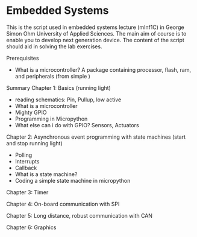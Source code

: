 # Embedded Systems

This is the script used in embedded systems lecture (mInf1C) in George Simon Ohm University of Applied Sciences. The main aim of course is to enable you to develop next generation device. The content of the script should aid in solving the lab exercises.

Prerequisites
* What is a microcontroller? A package containing processor, flash, ram, and peripherals (from simple )

Summary
Chapter 1: Basics (running light)
* reading schematics: Pin, Pullup, low active
* What is a microcontroller
* Mighty GPIO
* Programming in Micropython
* What else can i do with GPIO? Sensors, Actuators

Chapter 2: Asynchronous event programming with state machines (start and stop running light)
* Polling
* Interrupts
* Callback
* What is a state machine?
* Coding a simple state machine in micropython

Chapter 3: Timer 

Chapter 4: On-board communication with SPI

Chapter 5: Long distance, robust communication with CAN

Chapter 6: Graphics

```{tableofcontents}
```


